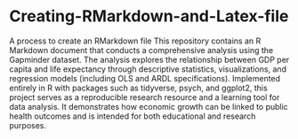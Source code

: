 # Creating-RMarkdown-and-Latex-file
A process to create an RMarkdown file
This repository contains an R Markdown document that conducts a comprehensive analysis using the Gapminder dataset. The analysis explores the relationship between GDP per capita and life expectancy through descriptive statistics, visualizations, and regression models (including OLS and ARDL specifications). Implemented entirely in R with packages such as tidyverse, psych, and ggplot2, this project serves as a reproducible research resource and a learning tool for data analysis. It demonstrates how economic growth can be linked to public health outcomes and is intended for both educational and research purposes.
